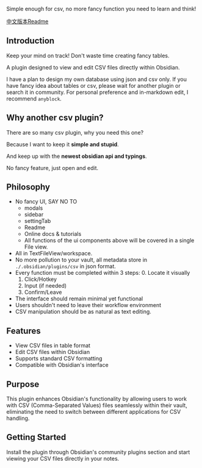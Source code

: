 Simple enough for csv, no more fancy function you need to learn and think!

[中文版本Readme](./README_zh.md)

## Introduction

Keep your mind on track! Don't waste time creating fancy tables.

A plugin designed to view and edit CSV files directly within Obsidian.

I have a plan to design my own database using json and csv only. If you have fancy idea about tables or csv, please wait for another plugin or search it in community. For personal preference and in-markdown edit, I recommend `anyblock`.

## Why another csv plugin?

There are so many csv plugin, why you need this one?

Because I want to keep it **simple and stupid**. 

And keep up with the **newest obsidian api and typings**.

No fancy feature, just open and edit.

## Philosophy

- No fancy UI, SAY NO TO
    - modals
	- sidebar
	- settingTab
	- Readme
	- Online docs & tutorials
    - All functions of the ui components above will be covered in a single File view.
- All in TextFileView/workspace.
- No more pollution to your vault, all metadata store in `./.obsidian/plugins/csv` in json format.
- Every function must be completed within 3 steps:
    0. Locate it visually
	1. Click/Hotkey
	2. Input (if needed)
	3. Confirm/Leave
- The interface should remain minimal yet functional
- Users shouldn't need to leave their workflow environment
- CSV manipulation should be as natural as text editing.

## Features

- View CSV files in table format
- Edit CSV files within Obsidian
- Supports standard CSV formatting
- Compatible with Obsidian's interface

## Purpose

This plugin enhances Obsidian's functionality by allowing users to work with CSV (Comma-Separated Values) files seamlessly within their vault, eliminating the need to switch between different applications for CSV handling.

## Getting Started

Install the plugin through Obsidian's community plugins section and start viewing your CSV files directly in your notes.


